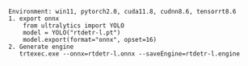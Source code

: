     Environment: win11, pytorch2.0, cuda11.8, cudnn8.6, tensorrt8.6
    1. export onnx
        from ultralytics import YOLO 
        model = YOLO("rtdetr-l.pt") 
        model.export(format="onnx", opset=16)
    2. Generate engine
       trtexec.exe --onnx=rtdetr-l.onnx --saveEngine=rtdetr-l.engine
